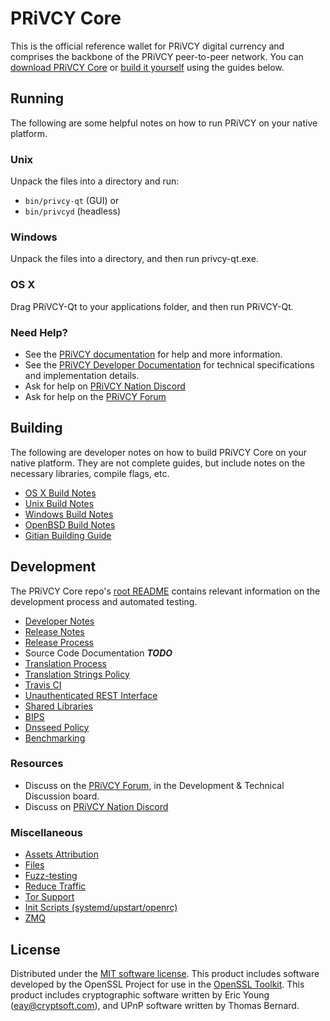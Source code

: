 PRiVCY Core
==========

This is the official reference wallet for PRiVCY digital currency and comprises the backbone of the PRiVCY peer-to-peer network. You can [download PRiVCY Core](https://www.privcy.org/downloads/) or [build it yourself](#building) using the guides below.

Running
---------------------
The following are some helpful notes on how to run PRiVCY on your native platform.

### Unix

Unpack the files into a directory and run:

- `bin/privcy-qt` (GUI) or
- `bin/privcyd` (headless)

### Windows

Unpack the files into a directory, and then run privcy-qt.exe.

### OS X

Drag PRiVCY-Qt to your applications folder, and then run PRiVCY-Qt.

### Need Help?

* See the [PRiVCY documentation](https://docs.privcy.org)
for help and more information.
* See the [PRiVCY Developer Documentation](https://privcy-docs.github.io/) 
for technical specifications and implementation details.
* Ask for help on [PRiVCY Nation Discord](http://privcychat.org)
* Ask for help on the [PRiVCY Forum](https://privcy.org/forum)

Building
---------------------
The following are developer notes on how to build PRiVCY Core on your native platform. They are not complete guides, but include notes on the necessary libraries, compile flags, etc.

- [OS X Build Notes](build-osx.md)
- [Unix Build Notes](build-unix.md)
- [Windows Build Notes](build-windows.md)
- [OpenBSD Build Notes](build-openbsd.md)
- [Gitian Building Guide](gitian-building.md)

Development
---------------------
The PRiVCY Core repo's [root README](/README.md) contains relevant information on the development process and automated testing.

- [Developer Notes](developer-notes.md)
- [Release Notes](release-notes.md)
- [Release Process](release-process.md)
- Source Code Documentation ***TODO***
- [Translation Process](translation_process.md)
- [Translation Strings Policy](translation_strings_policy.md)
- [Travis CI](travis-ci.md)
- [Unauthenticated REST Interface](REST-interface.md)
- [Shared Libraries](shared-libraries.md)
- [BIPS](bips.md)
- [Dnsseed Policy](dnsseed-policy.md)
- [Benchmarking](benchmarking.md)

### Resources
* Discuss on the [PRiVCY Forum](https://privcy.org/forum), in the Development & Technical Discussion board.
* Discuss on [PRiVCY Nation Discord](http://privcychat.org)

### Miscellaneous
- [Assets Attribution](assets-attribution.md)
- [Files](files.md)
- [Fuzz-testing](fuzzing.md)
- [Reduce Traffic](reduce-traffic.md)
- [Tor Support](tor.md)
- [Init Scripts (systemd/upstart/openrc)](init.md)
- [ZMQ](zmq.md)

License
---------------------
Distributed under the [MIT software license](/COPYING).
This product includes software developed by the OpenSSL Project for use in the [OpenSSL Toolkit](https://www.openssl.org/). This product includes
cryptographic software written by Eric Young ([eay@cryptsoft.com](mailto:eay@cryptsoft.com)), and UPnP software written by Thomas Bernard.

